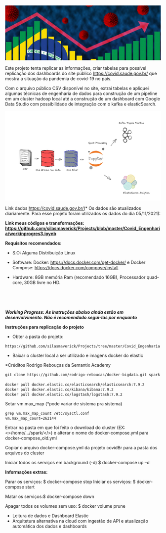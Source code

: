 ![brasil-covid-1279x450](https://github.com/silasmaverick/Projects/blob/master/Covid_Engenharia/img/brasil-covid-1279x450.jpg)







Este projeto tenta replicar as informações, criar tabelas para possível replicação dos dashboards do site público https://covid.saude.gov.br/  que mostra a situação da pandemia de covid-19 no país. 

Com o arquivo público CSV disponível no site, extrai tabelas e apliquei algumas técnicas de engenharia de dados para construção de um pipeline em um cluster hadoop local até a construção de um dashboard com Google Data Studio com possibilidade de integração com o kafka e elasticSearch. 

![arq](https://github.com/silasmaverick/Projects/blob/master/Covid_Engenharia/img/arq.jpg)

Link dados https://covid.saude.gov.br/(* Os dados são atualizados diariamente. Para esse projeto foram utilizados os dados do dia 05/11/2021):  

**Link meus códigos e transformações: https://github.com/silasmaverick/Projects/blob/master/Covid_Engenharia/workinprogres3.ipynb**

**Requisitos recomendados:**

- S.O: Alguma Distribuição Linux 

- Software:  Docker: https://docs.docker.com/get-docker/ e  Docker Compose: https://docs.docker.com/compose/install

- Hardware: 8GB memória Ram (recomendado 16GB), Processador quad-core, 30GB livre no HD.

<br>  
<br>
<br>



***Working Progress: As instruções abaixo ainda estão em desenvolvimento. Não é recomendado segui-las por enquanto***

**Instruções para replicação do projeto**

- Obter a pasta do projeto:

```shel
https://github.com/silasmaverick/Projects/tree/master/Covid_Engenharia
```



- Baixar o cluster local a ser utilizado e imagens docker do elastic 

*Créditos Rodrigo Rebouças da Semantix Academy

``` 
git clone https://github.com/rodrigo-reboucas/docker-bigdata.git spark

docker pull docker.elastic.co/elasticsearch/elasticsearch:7.9.2
docker pull docker.elastic.co/kibana/kibana:7.9.2
docker pull docker.elastic.co/logstash/logstash:7.9.2
```

Setar vm.max_map (*pode variar de sistema pra sistema)

```shell
grep vm.max_map_count /etc/sysctl.conf
vm.max_map_count=262144
```

Entrar na pasta em que foi feito o download do cluster (EX: <>/home/.../spark/</>) e alterar o nome do docker-compose.yml para docker-compose_old.yml

Copiar o arquivo docker-compose.yml da projeto covidBr para a pasta dos arquivos do cluster

Iniciar todos os serviços em background (-d)
$ docker-compose up –d



**Informações extras:** 

Parar os serviços: $ docker-compose stop
Iniciar os serviços: $ docker-compose start

Matar os serviços:$ docker-compose down

Apagar todos os volumes sem uso: $ docker volume prune



- Leitura de dados e Dashboard Elastic
- Arquitetura alternativa na cloud com ingestão de API e atualização automática dos dados e dashboards



